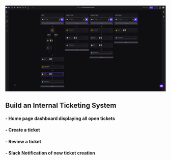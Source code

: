 ![WayScript Program](TicketManagementSystem-Numbered.png)

## Build an Internal Ticketing System
 #### - Home page dashboard displaying all open tickets
 #### - Create a ticket
 #### - Review a ticket
 #### - Slack Notification of new ticket creation
